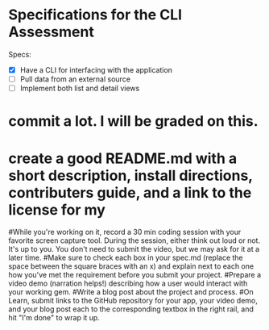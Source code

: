 # Specifications for the CLI Assessment

Specs:
- [x] Have a CLI for interfacing with the application
- [ ] Pull data from an external source
- [ ] Implement both list and detail views

# commit a lot. I will be graded on this.
# create a good README.md with a short description, install directions, contributers guide, and a link to the license for my
#While you're working on it, record a 30 min coding session with your favorite screen capture tool. During the session, either think out loud or not. It's up to you. You don't need to submit the video, but we may ask for it at a later time.
#Make sure to check each box in your spec.md (replace the space between the square braces with an x) and explain next to each one how you've met the requirement before you submit your project.
#Prepare a video demo (narration helps!) describing how a user would interact with your working gem.
#Write a blog post about the project and process.
#On Learn, submit links to the GitHub repository for your app, your video demo, and your blog post each to the corresponding textbox in the right rail, and hit "I'm done" to wrap it up.
